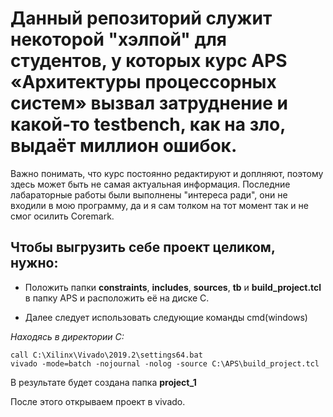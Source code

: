 # Данный репозиторий служит некоторой "хэлпой" для студентов, у которых курс APS «Архитектуры процессорных систем» вызвал затруднение и какой-то testbench, как на зло, выдаёт миллион ошибок.

Важно понимать, что курс постоянно редактируют и доплняют, поэтому здесь может быть не самая актуальная информация. Последние лабараторные работы были выполнены "интереса ради", они не входили в мою программу, да и я сам толком на тот момент так и не смог осилить Coremark.

## Чтобы выгрузить себе проект целиком, нужно:
* Положить папки **constraints**, **includes**, **sources**, **tb** и **build_project.tcl** в папку APS и расположить её на диске C.

* Далее следует использовать следующие команды cmd(windows)

*Находясь в директории C:*

````
call C:\Xilinx\Vivado\2019.2\settings64.bat
vivado -mode=batch -nojournal -nolog -source C:\APS\build_project.tcl
````
В результате будет создана папка **project_1**

После этого открываем проект в vivado.
